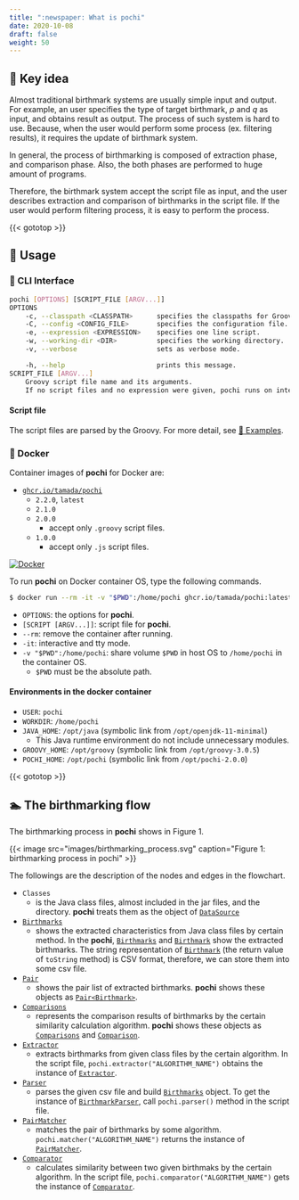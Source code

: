 ```yaml
---
title: ":newspaper: What is pochi"
date: 2020-10-08
draft: false
weight: 50
---
```


## :key: Key idea

Almost traditional birthmark systems are usually simple input and output.
For example, an user specifies the type of target birthmark, $p$ and $q$ as input, and obtains result as output.
The process of such system is hard to use.
Because, when the user would perform some process (ex. filtering results), it requires the update of birthmark system.

In general, the process of birthmarking is composed of extraction phase, and comparison phase.
Also, the both phases are performed to huge amount of programs.

Therefore, the birthmark system accept the script file as input, and the user describes extraction and comparison of birthmarks in the script file.
If the user would perform filtering process, it is easy to perform the process.

{{< gototop >}}

## :fork_and_knife: Usage

### :runner: CLI Interface

```sh
pochi [OPTIONS] [SCRIPT_FILE [ARGV...]]
OPTIONS
    -c, --classpath <CLASSPATH>      specifies the classpaths for Groovy (JVM) separated with colon (:).
    -C, --config <CONFIG_FILE>       specifies the configuration file.
    -e, --expression <EXPRESSION>    specifies one line script.
    -w, --working-dir <DIR>          specifies the working directory.
    -v, --verbose                    sets as verbose mode.

    -h, --help                       prints this message.
SCRIPT_FILE [ARGV...]
    Groovy script file name and its arguments.
    If no script files and no expression were given, pochi runs on interactive mode.
```

#### Script file

The script files are parsed by the Groovy.
For more detail, see [:ant: Examples](../examples).

### :whale: Docker

Container images of **pochi** for Docker are:

* [`ghcr.io/tamada/pochi`](https://github.com/users/tamada/packages/container/package/pochi)
    * `2.2.0`, `latest`
    * `2.1.0`
    * `2.0.0`
        * accept only `.groovy` script files.
    * `1.0.0`
        * accept only `.js` script files.

[![Docker](https://img.shields.io/badge/Docker-ghcir.io%2Ftamada%2Fpochi%3A2.2.0-blue?logo=docker)](https://github.com/users/tamada/packages/container/package/pochi)

To run **pochi** on Docker container OS, type the following commands.

```sh
$ docker run --rm -it -v "$PWD":/home/pochi ghcr.io/tamada/pochi:latest [OPTIONS] [SCRIPT [ARGV...]]
```

* `OPTIONS`: the options for **pochi**.
* `[SCRIPT [ARGV...]]`: script file for **pochi**.
* `--rm`: remove the container after running.
* `-it`: interactive and tty mode.
* `-v "$PWD":/home/pochi`: share volume `$PWD` in host OS to `/home/pochi` in the container OS.
    * `$PWD` must be the absolute path.

#### Environments in the docker container

* `USER`: `pochi`
* `WORKDIR`: `/home/pochi`
* `JAVA_HOME`: `/opt/java` (symbolic link from `/opt/openjdk-11-minimal`)
    * This Java runtime environment do not include unnecessary modules.
* `GROOVY_HOME`: `/opt/groovy` (symbolic link from `/opt/groovy-3.0.5`)
* `POCHI_HOME`: `/opt/pochi` (symbolic link from `/opt/pochi-2.0.0`)

{{< gototop >}}

## :swimmer: The birthmarking flow

The birthmarking process in **pochi** shows in Figure 1.

{{< image src="images/birthmarking_process.svg" caption="Figure 1: birthmarking process in pochi" >}}

The followings are the description of the nodes and edges in the flowchart.

* `Classes`
    * is the Java class files, almost included in the jar files, and the directory.
      **pochi** treats them as the object of [`DataSource`](../apidocs/jp.cafebabe.kunai/jp/cafebabe/kunai/source/DataSource.html)
* [`Birthmarks`]((../apidocs/jp.cafebabe.birthmarks/jp/cafebabe/birthmarks/entities/Birthmarks.html))
    * shows the extracted characteristics from Java class files by certain method.
      In the **pochi**, [`Birthmarks`](../apidocs/jp.cafebabe.birthmarks/jp/cafebabe/birthmarks/entities/Birthmarks.html) and [`Birthmark`](../apidocs/jp.cafebabe.birthmarks/jp/cafebabe/birthmarks/entities/Birthmark.html) show the extracted birthmarks.
      The string representation of [`Birthmark`](../apidocs/jp.cafebabe.birthmarks/jp/cafebabe/birthmarks/entities/Birthmark.html) (the return value of `toString` method) is CSV format, therefore, we can store them into some csv file.
* [`Pair`](../apidocs/jp.cafebabe.birthmarks/jp/cafebabe/birthmarks/entities/Pair.html)
    * shows the pair list of extracted birthmarks.
      **pochi** shows these objects as [`Pair<Birthmark>`](../apidocs/jp.cafebabe.birthmarks/jp/cafebabe/birthmarks/entities/Pair.html).
* [`Comparisons`](../apidocs/jp.cafebabe.birthmarks/jp/cafebabe/birthmarks/comparators/Comparisons.html)
    * represents the comparison results of birthmarks by the certain similarity calculation algorithm.
      **pochi** shows these objects as [`Comparisons`](../apidocs/jp.cafebabe.birthmarks/jp/cafebabe/birthmarks/comparators/Comparisons.html) and [`Comparison`](../apidocs/jp.cafebabe.birthmarks/jp/cafebabe/birthmarks/comparators/Comparison.html).
* [`Extractor`](../apidocs/jp.cafebabe.birthmarks/jp/cafebabe/birthmarks/extractors/Extractor.html)
    * extracts birthmarks from given class files by the certain algorithm.
      In the script file, `pochi.extractor("ALGORITHM_NAME")` obtains the instance of [`Extractor`](../apidocs/jp.cafebabe.birthmarks/jp/cafebabe/birthmarks/extractors/Extractor.html).
* [`Parser`](../apidocs/jp.cafebabe.birthmarks/jp/cafebabe/birthmarks/BirthmarkParser.html)
    * parses the given csv file and build [`Birthmarks`](../apidocs/jp.cafebabe.birthmarks/jp/cafebabe/birthmarks/entities/Birthmarks.html) object.
      To get the instance of [`BirthmarkParser`](../apidocs/jp.cafebabe.birthmarks/jp/cafebabe/birthmarks/BirthmarkParser.html), call `pochi.parser()` method in the script file.
* [`PairMatcher`](../apidocs/jp.cafebabe.birthmarks/jp/cafebabe/birthmarks/pairs/PairMatcher.html)
    * matches the pair of birthmarks by some algorithm.
      `pochi.matcher("ALGORITHM_NAME")` returns the instance of [`PairMatcher`](../apidocs/jp.cafebabe.birthmarks/jp/cafebabe/birthmarks/pairs/PairMatcher.html).
* [`Comparator`](../apidocs/jp.cafebabe.birthmarks/jp/cafebabe/birthmarks/comparators/Comparator.html)
    * calculates similarity between two given birthmaks by the certain algorithm.
      In the script file, `pochi.comparator("ALGORITHM_NAME")` gets the instance of [`Comparator`](../apidocs/jp.cafebabe.birthmarks/jp/cafebabe/birthmarks/comparators/Comparator.html).
